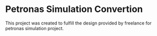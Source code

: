 # Petronas Simulation Convertion

This project was created to fulfill the design provided by freelance for petronas simulation project.